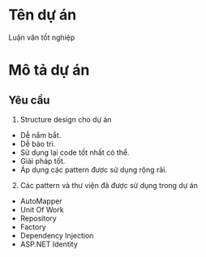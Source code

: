 # Tên dự án
Luận văn tốt nghiệp
# Mô tả dự án
## Yêu cầu 
1. Structure design cho dự án
- Dễ nắm bắt.
- Dễ bảo trì.
- Sử dụng lại code tốt nhất có thể.
- Giải pháp tốt.
- Áp dụng các pattern được sử dụng rộng rãi.
2. Các pattern và thư viện đã được sử dụng trong dự án
- AutoMapper
- Unit Of Work
- Repository
- Factory
- Dependency Injection
- ASP.NET Identity
